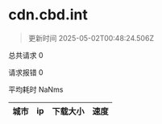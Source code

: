 
  # cdn.cbd.int

  > 更新时间 2025-05-02T00:48:24.506Z
  
  总共请求 0

  请求报错 0

  平均耗时 NaNms

|城市|ip|下载大小|速度|
|-----|----------|---|---|

  
